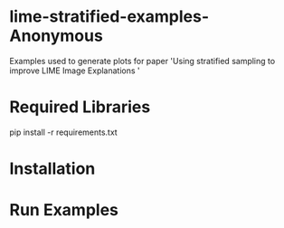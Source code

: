 # lime-stratified-examples-Anonymous
Examples used to generate plots for paper 'Using stratified sampling to improve LIME Image Explanations '

# Required Libraries
pip install -r requirements.txt
# Installation

# Run Examples
